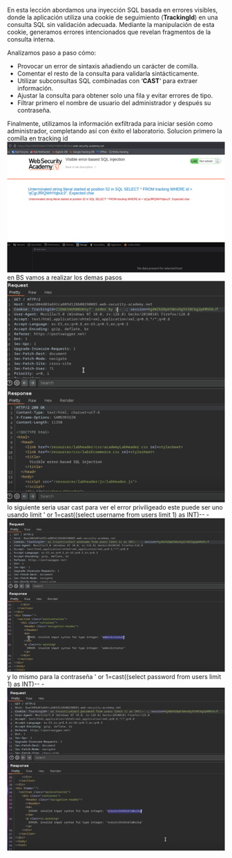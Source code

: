 En esta lección abordamos una inyección SQL basada en errores visibles, donde la aplicación utiliza una cookie de seguimiento (**TrackingId**) en una consulta SQL sin validación adecuada. Mediante la manipulación de esta cookie, generamos errores intencionados que revelan fragmentos de la consulta interna.

Analizamos paso a paso cómo:

- Provocar un error de sintaxis añadiendo un carácter de comilla.
- Comentar el resto de la consulta para validarla sintácticamente.
- Utilizar subconsultas SQL combinadas con ‘**CAST**‘ para extraer información.
- Ajustar la consulta para obtener solo una fila y evitar errores de tipo.
- Filtrar primero el nombre de usuario del administrador y después su contraseña.

Finalmente, utilizamos la información exfiltrada para iniciar sesión como administrador, completando así con éxito el laboratorio.
Solucion 
primero la comilla en tracking id
![Pasted_image_20250703160109.png](Imagenes/Pasted_image_20250703160109.png)
en BS vamos a realizar los demas pasos 
![Pasted_image_20250703160230.png](Imagenes/Pasted_image_20250703160230.png)
lo siguiente seria usar cast para ver el error priviligeado
este puede ser uno usando limit
' or 1=cast((select username from users limit 1) as INT)-- -
![Pasted_image_20250703160821.png](Imagenes/Pasted_image_20250703160821.png)
y lo mismo para la contraseña
' or 1=cast((select password from users limit 1) as INT)-- -
![Pasted_image_20250703160913.png](Imagenes/Pasted_image_20250703160913.png)
